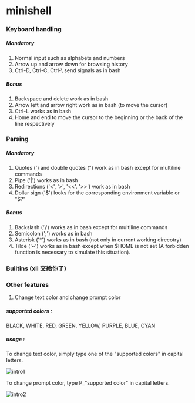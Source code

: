 # minishell

### Keyboard handling

##### Mandatory
1. Normal input such as alphabets and numbers 
2. Arrow up and arrow down for browsing history
3. Ctrl-D, Ctrl-C, Ctrl-\ send signals as in bash

##### Bonus
1. Backspace and delete work as in bash
2. Arrow left and arrow right work as in bash (to move the cursor)
3. Ctrl-L works as in bash
4. Home and end to move the cursor to the beginning or the back of the line respectively

### Parsing

##### Mandatory
1. Quotes (') and double quotes (") work as in bash except for multiline commands
2. Pipe ('|') works as in bash
3. Redirections ('<', '>', '<<'. '>>') work as in bash
4. Dollar sign ('$') looks for the corresponding environment variable or "$?"

##### Bonus
1. Backslash ('\\') works as in bash except for multiline commands
2. Semicolon (';') works as in bash
3. Asterisk ('*') works as in bash (not only in current working direcotry)
4. Tilde ('~') works as in bash except when $HOME is not set (A forbidden function is necessary to simulate this situation).

### Builtins (xli 交給你了)

### Other features
1. Change text color and change prompt color
##### supported colors : 
BLACK, WHITE, RED, GREEN, YELLOW, PURPLE, BLUE, CYAN
##### usage :
To change text color, simply type one of the "supported colors" in capital letters.

![intro1](https://user-images.githubusercontent.com/70040774/122655992-3535a480-d157-11eb-84db-2228bc7b496d.png)


To change prompt color, type P_"supported color" in capital letters.

![intro2](https://user-images.githubusercontent.com/70040774/122655999-4383c080-d157-11eb-8ff9-e01585e36018.png)
